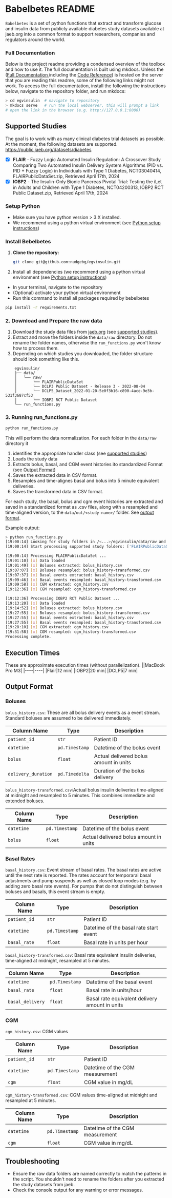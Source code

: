 # Babelbetes README
`Babelbetes` is a set of python functions that extract and transform glucose and insulin data from publicly available diabetes study datasets available at jaeb.org into a common format to support researchers, companies and regulators around the world.

### Full Documentation
Below is the project readme providing a condensed overview of the toolbox and how to use it. The full documentation is built using mkdocs. Unless the ([Full Documentation ](index.md) including the [Code Reference](reference.md)) is hosted on the server that you are reading this readme, some of the following links might not work. To access the full documentation, install the following the instructions below, navigate to the repository folder, and run mkdocs:
``` bash
> cd egvinsulin  # navigate to repository
> mkdocs serve   # run the local webserver, this will prompt a link
# open the link in the browser (e.g. http://127.0.0.1:8000)
```


## Supported Studies
The goal is to work with as many clinical diabetes trial datasets as possible. At the moment, the following datasets are supported.
https://public.jaeb.org/datasets/diabetes

 - [x] **FLAIR** - Fuzzy Logic Automated Insulin Regulation: A Crossover Study Comparing Two Automated Insulin Delivery System Algorithms (PID vs. PID + Fuzzy Logic) in Individuals with Type 1 Diabetes, NCT03040414, FLAIRPublicDataSet.zip, Retrieved April 17th, 2024 
 - [x] **IOBP2** - The Insulin-Only Bionic Pancreas Pivotal Trial: Testing the iLet in Adults and Children with Type 1 Diabetes,	NCT04200313, IOBP2 RCT Public Dataset.zip, Retrieved April 17th, 2024

### Setup Python
* Make sure you have python version > 3.X installed.
* We recommend using a python virtual environment (see [Python setup instructions](python-setup.md))

### Install Bebelbetes
1. **Clone the repository:**
    ```sh
    git clone git@github.com:nudgebg/egvinsulin.git
    ```
2. Install all dependencies (we recommend using a python virtual environment (see [Python setup instructions](python-setup.md))
* In your terminal, navigate to the repository
* (Optional) activate your python virtual environment 
* Run this command to install all packages required by bebelbetes
```bash 
pip install -r requirements.txt
```

### 2. Download and Prepare the raw data
 1. Download the study data files from [jaeb.org](https://public.jaeb.org/datasets/diabetes) (see [supported studies](#supported-studies)).
 2. Extract and move the folders inside the `data/raw` directory. Do not rename the folder names, otherwise the `run_functions.py` won't know how to process them.
 3. Depending on which studies you downloaded, the folder structure should look something like this.
```
    egvinsulin/
    ├── data/
    │   └── raw/
    │       └── FLAIRPublicDataSet
    │       └── DCLP3 Public Dataset - Release 3 - 2022-08-04
    │       └── DCLP5_Dataset_2022-01-20-5e0f3b16-c890-4ace-9e3b-531f3687cf53
    │       └── IOBP2 RCT Public Dataset
    └── run_functions.py
```

### 3. Running run_functions.py

```sh
python run_functions.py
```
This will perform the data normalization. For each folder in the `data/raw` directory it 
 1. identifies the appropriate handler class (see [supported studies](#supported-studies))
 2. Loads the study data
 3. Extracts bolus, basal, and CGM event histories ito standardized Format (see [Output Format](#output-format))
 4. Saves the extracted data in CSV format.
 5. Resamples and time-alignes basal and bolus into 5 minute equivalent deliveries.
 6. Saves the transformed data in CSV format.

For each study, the basal, bolus and cgm event histories are extracted and saved in a standardized format as .csv files, along with a resampled and time-aligned version, to the `data/out/<study-name>/` folder. See [output format](#output-format).

Example output:
``` bash
> python run_functions.py
[19:00:14] Looking for study folders in /<...>/egvinsulin/data/raw and saving results to /<...>/egvinsulin/data/out
[19:00:14] Start processing supported study folders: ['FLAIRPublicDataSet', 'IOBP2 RCT Public Dataset']

[19:00:14] Processing FLAIRPublicDataSet ... 
[19:01:10] [x] Data loaded 
[19:01:49] [x] Boluses extracted: bolus_history.csv
[19:07:07] [x] Boluses resampled: bolus_history-transformed.csv
[19:07:37] [x] Basal events extracted: basal_history.csv 
[19:09:46] [x] Basal events resampled: basal_history-transformed.csv
[19:09:58] [x] CGM extracted: cgm_history.csv
[19:12:36] [x] CGM resampled: cgm_history-transformed.csv

[19:12:36] Processing IOBP2 RCT Public Dataset ... 
[19:13:20] [x] Data loaded 
[19:14:52] [x] Boluses extracted: bolus_history.csv
[19:27:55] [x] Boluses resampled: bolus_history-transformed.csv
[19:27:55] [x] Basal events extracted: basal_history.csv 
[19:27:55] [x] Basal events resampled: basal_history-transformed.csv
[19:28:10] [x] CGM extracted: cgm_history.csv
[19:31:58] [x] CGM resampled: cgm_history-transformed.csv
Processing complete. 
```

## Execution Times
These are approximate execution times (without parallelization).
||MacBook Pro M3|
|----|----|
|Flair|12 min|
|IOBP2|20 min|
|DCLP5|7 min|

## Output Format
### Boluses
`bolus_history.csv`: These are all bolus delivery events as a event stream. Standard boluses are assumed to be delivered immediately. 

| Column Name | Type| Description|
|----|----|----|
| `patient_id`       | `str`              | Patient ID|
| `datetime`         | `pd.Timestamp`     | Datetime of the bolus event  |
| `bolus`            | `float`            | Actual delivered bolus amount in units|
| `delivery_duration`| `pd.Timedelta`     | Duration of the bolus delivery   |

`bolus_history-transformed.csv`:Actual bolus insulin deliveries time-aligned at midnight and resampled to 5 minutes. This combines immediate and extended boluses. 

| Column Name | Type| Description|
|----|----|----|
| `datetime`  | `pd.Timestamp` | Datetime of the bolus event  |
| `bolus`     | `float`        | Actual delivered bolus amount in units |

### Basal Rates
`basal_history.csv`: Event stream of basal rates. The basal rates are active until the next rate is reported. The rates account for temporaral basal adjustments and pump suspends as well as closed loop modes (e.g. by adding zero basal rate events). For pumps that do not distinguish between boluses and basals, this event stream is empty.

| Column Name  | Type| Description|
|----|----|----|
| `patient_id` | `str`              | Patient ID|
| `datetime`   | `pd.Timestamp`     | Datetime of the basal rate start  event|
| `basal_rate` | `float`            | Basal rate in units per hour|


`basal_history-transformed.csv`: Basal rate equivalent insulin deliveries, time-aligned at midnight, resampled at 5 minutes.

| Column Name | Type| Description|
|----|----|----|
| `datetime`       | `pd.Timestamp` | Datetime of the basal event  |
| `basal_rate`     | `float`        | Basal rate in units/hour |
| `basal_delivery` | `float`        | Basal rate equivalent delivery amount in units|

### CGM
`cgm_history.csv`: CGM values

| Column Name | Type| Description|
|----|----|----|
| `patient_id` | `str`              | Patient ID|
| `datetime`   | `pd.Timestamp`     | Datetime of the CGM measurement|
| `cgm`        | `float`            | CGM value in mg/dL|


`cgm_history-transformed.csv`: CGM values time-aligned at midnight and resampled at 5 minutes.

| Column Name | Type| Description|
|----|----|----|
| `datetime`  | `pd.Timestamp` | Datetime of the CGM measurement|
| `cgm`       | `float`        | CGM value in mg/dL|



## Troubleshooting
- Ensure the raw data folders are named correctly to match the patterns in the script. You shouldn't need to rename the folders after you extracted the study datasets from jaeb.
- Check the console output for any warning or error messages.